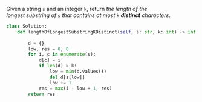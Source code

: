 Given a string `s` and an integer `k`, return _the length of the longest_ _substring_ _of_ `s` _that contains at most_ `k` _**distinct** characters_.

```python
class Solution:
    def lengthOfLongestSubstringKDistinct(self, s: str, k: int) -> int:
        
        d = {}
        low, res = 0, 0
        for i, c in enumerate(s):
            d[c] = i
            if len(d) > k:
                low = min(d.values())
                del d[s[low]]
                low += 1
            res = max(i - low + 1, res)
        return res
```
